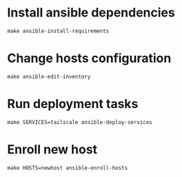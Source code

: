 # Install ansible dependencies

`make ansible-install-requirements`

# Change hosts configuration

`make ansible-edit-inventory`

# Run deployment tasks

`make SERVICES=tailscale ansible-deploy-services`

# Enroll new host

`make HOSTS=newhost ansible-enroll-hosts`
